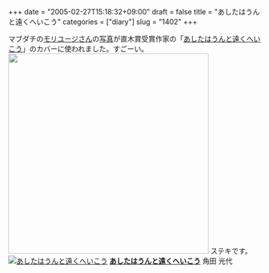 +++
date = "2005-02-27T15:18:32+09:00"
draft = false
title = "あしたはうんと遠くへいこう"
categories = ["diary"]
slug = "1402"
+++

マブダチの<a href="dacafe.org" target="_blank">モリユージさん</a>の<a href="http://dacafe.petit.cc" target="_blank">写真</a>が直木賞受賞作家の「<a href="http://www.amazon.co.jp/exec/obidos/ASIN/4043726031/ieiriblog-22?dev-t=DVZ02IW2V71DT%26camp=2025%26link_code=xm2" target="_blank">あしたはうんと遠くへいこう</a>」のカバーに使われました。すごーい。
<img src="http://dacafe.petit.cc/1img/banana1_img/img20050226233918.jpg" width="400">
ステキです。
<a href="http://www.amazon.co.jp/exec/obidos/ASIN/4043726031/ieiriblog-22?dev-t=DVZ02IW2V71DT%26camp=2025%26link_code=xm2" target="_blank"><img border="0" src="http://images-jp.amazon.com/images/P/4043726031.09.MZZZZZZZ.jpg" alt="あしたはうんと遠くへいこう" /></a>
<a href="http://www.amazon.co.jp/exec/obidos/ASIN/4043726031/ieiriblog-22?dev-t=DVZ02IW2V71DT%26camp=2025%26link_code=xm2" target="_blank"><strong>あしたはうんと遠くへいこう</strong></a>
角田 光代
